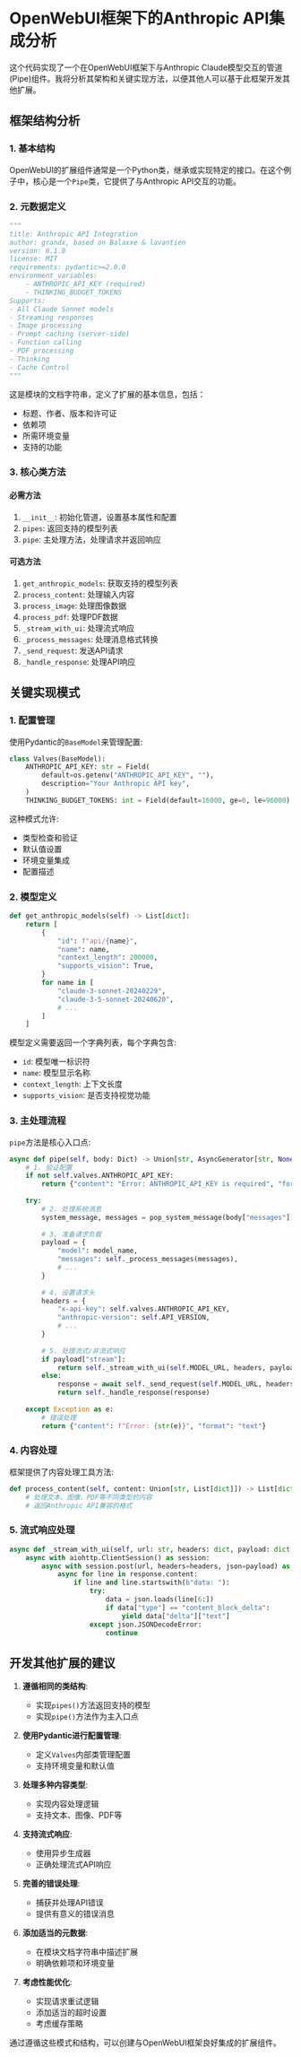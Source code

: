 # OpenWebUI框架下的Anthropic API集成分析

这个代码实现了一个在OpenWebUI框架下与Anthropic Claude模型交互的管道(Pipe)组件。我将分析其架构和关键实现方法，以便其他人可以基于此框架开发其他扩展。

## 框架结构分析

### 1. 基本结构

OpenWebUI的扩展组件通常是一个Python类，继承或实现特定的接口。在这个例子中，核心是一个`Pipe`类，它提供了与Anthropic API交互的功能。

### 2. 元数据定义

```python
"""
title: Anthropic API Integration
author: grandx, based on Balaxxe & lavantien
version: 0.1.0
license: MIT
requirements: pydantic>=2.0.0
environment_variables:
    - ANTHROPIC_API_KEY (required)
    - THINKING_BUDGET_TOKENS
Supports:
- All Claude Sonnet models
- Streaming responses
- Image processing
- Prompt caching (server-side)
- Function calling
- PDF processing
- Thinking
- Cache Control
"""
```

这是模块的文档字符串，定义了扩展的基本信息，包括：
- 标题、作者、版本和许可证
- 依赖项
- 所需环境变量
- 支持的功能

### 3. 核心类方法

#### 必需方法

1. `__init__`: 初始化管道，设置基本属性和配置
2. `pipes`: 返回支持的模型列表
3. `pipe`: 主处理方法，处理请求并返回响应

#### 可选方法

1. `get_anthropic_models`: 获取支持的模型列表
2. `process_content`: 处理输入内容
3. `process_image`: 处理图像数据
4. `process_pdf`: 处理PDF数据
5. `_stream_with_ui`: 处理流式响应
6. `_process_messages`: 处理消息格式转换
7. `_send_request`: 发送API请求
8. `_handle_response`: 处理API响应

## 关键实现模式

### 1. 配置管理

使用Pydantic的`BaseModel`来管理配置:

```python
class Valves(BaseModel):
    ANTHROPIC_API_KEY: str = Field(
        default=os.getenv("ANTHROPIC_API_KEY", ""),
        description="Your Anthropic API key",
    )
    THINKING_BUDGET_TOKENS: int = Field(default=16000, ge=0, le=96000)
```

这种模式允许:
- 类型检查和验证
- 默认值设置
- 环境变量集成
- 配置描述

### 2. 模型定义

```python
def get_anthropic_models(self) -> List[dict]:
    return [
        {
            "id": f"api/{name}",
            "name": name,
            "context_length": 200000,
            "supports_vision": True,
        }
        for name in [
            "claude-3-sonnet-20240229",
            "claude-3-5-sonnet-20240620",
            # ...
        ]
    ]
```

模型定义需要返回一个字典列表，每个字典包含:
- `id`: 模型唯一标识符
- `name`: 模型显示名称
- `context_length`: 上下文长度
- `supports_vision`: 是否支持视觉功能

### 3. 主处理流程

`pipe`方法是核心入口点:

```python
async def pipe(self, body: Dict) -> Union[str, AsyncGenerator[str, None]]:
    # 1. 验证配置
    if not self.valves.ANTHROPIC_API_KEY:
        return {"content": "Error: ANTHROPIC_API_KEY is required", "format": "text"}
    
    try:
        # 2. 处理系统消息
        system_message, messages = pop_system_message(body["messages"])
        
        # 3. 准备请求负载
        payload = {
            "model": model_name,
            "messages": self._process_messages(messages),
            # ...
        }
        
        # 4. 设置请求头
        headers = {
            "x-api-key": self.valves.ANTHROPIC_API_KEY,
            "anthropic-version": self.API_VERSION,
            # ...
        }
        
        # 5. 处理流式/非流式响应
        if payload["stream"]:
            return self._stream_with_ui(self.MODEL_URL, headers, payload, body)
        else:
            response = await self._send_request(self.MODEL_URL, headers, payload)
            return self._handle_response(response)
            
    except Exception as e:
        # 错误处理
        return {"content": f"Error: {str(e)}", "format": "text"}
```

### 4. 内容处理

框架提供了内容处理工具方法:

```python
def process_content(self, content: Union[str, List[dict]]) -> List[dict]:
    # 处理文本、图像、PDF等不同类型的内容
    # 返回Anthropic API兼容的格式
```

### 5. 流式响应处理

```python
async def _stream_with_ui(self, url: str, headers: dict, payload: dict, body: dict) -> AsyncGenerator[str, None]:
    async with aiohttp.ClientSession() as session:
        async with session.post(url, headers=headers, json=payload) as response:
            async for line in response.content:
                if line and line.startswith(b"data: "):
                    try:
                        data = json.loads(line[6:])
                        if data["type"] == "content_block_delta":
                            yield data["delta"]["text"]
                    except json.JSONDecodeError:
                        continue
```

## 开发其他扩展的建议

1. **遵循相同的类结构**:
   - 实现`pipes()`方法返回支持的模型
   - 实现`pipe()`方法作为主入口点

2. **使用Pydantic进行配置管理**:
   - 定义`Valves`内部类管理配置
   - 支持环境变量和默认值

3. **处理多种内容类型**:
   - 实现内容处理逻辑
   - 支持文本、图像、PDF等

4. **支持流式响应**:
   - 使用异步生成器
   - 正确处理流式API响应

5. **完善的错误处理**:
   - 捕获并处理API错误
   - 提供有意义的错误消息

6. **添加适当的元数据**:
   - 在模块文档字符串中描述扩展
   - 明确依赖项和环境变量

7. **考虑性能优化**:
   - 实现请求重试逻辑
   - 添加适当的超时设置
   - 考虑缓存策略

通过遵循这些模式和结构，可以创建与OpenWebUI框架良好集成的扩展组件。